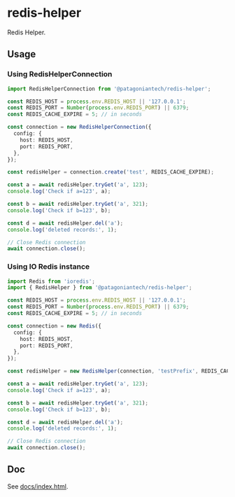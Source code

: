 # redis-helper

Redis Helper.

## Usage

### Using RedisHelperConnection

```typescript
import RedisHelperConnection from '@patagoniantech/redis-helper';

const REDIS_HOST = process.env.REDIS_HOST || '127.0.0.1';
const REDIS_PORT = Number(process.env.REDIS_PORT) || 6379;
const REDIS_CACHE_EXPIRE = 5; // in seconds

const connection = new RedisHelperConnection({
  config: {
    host: REDIS_HOST,
    port: REDIS_PORT,
  },
});

const redisHelper = connection.create('test', REDIS_CACHE_EXPIRE);

const a = await redisHelper.tryGet('a', 123);
console.log('Check if a=123', a);

const b = await redisHelper.tryGet('a', 321);
console.log('Check if b=123', b);

const d = await redisHelper.del('a');
console.log('deleted records:', 1);

// Close Redis connection
await connection.close();
```

### Using IO Redis instance

```typescript
import Redis from 'ioredis';
import { RedisHelper } from '@patagoniantech/redis-helper';

const REDIS_HOST = process.env.REDIS_HOST || '127.0.0.1';
const REDIS_PORT = Number(process.env.REDIS_PORT) || 6379;
const REDIS_CACHE_EXPIRE = 5; // in seconds

const connection = new Redis({
  config: {
    host: REDIS_HOST,
    port: REDIS_PORT,
  },
});

const redisHelper = new RedisHelper(connection, 'testPrefix', REDIS_CACHE_EXPIRE);

const a = await redisHelper.tryGet('a', 123);
console.log('Check if a=123', a);

const b = await redisHelper.tryGet('a', 321);
console.log('Check if b=123', b);

const d = await redisHelper.del('a');
console.log('deleted records:', 1);

// Close Redis connection
await connection.close();
```

## Doc

See [docs/index.html](https://htmlpreview.github.io/?https://github.com/PatagonianTech/redis-helper/blob/master/docs/globals.html).
